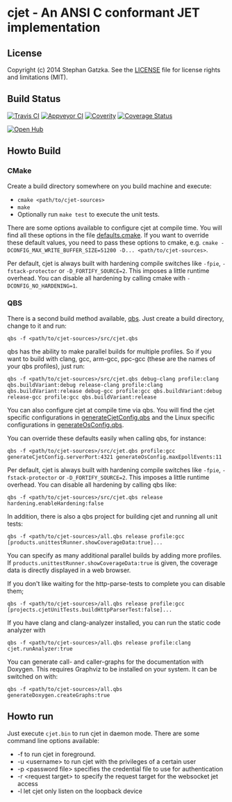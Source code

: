 # cjet - An ANSI C conformant JET implementation

## License
Copyright (c) 2014 Stephan Gatzka. See the [LICENSE](LICENSE) file for license rights and
limitations (MIT).

## Build Status
[![Travis CI](https://travis-ci.org/gatzka/cjet.svg?branch=master)](https://travis-ci.org/gatzka/cjet)
[![Appveyor CI](https://ci.appveyor.com/api/projects/status/agpp4862u9523lw8?svg=true)](https://ci.appveyor.com/project/gatzka/cjet)
[![Coverity](https://scan.coverity.com/projects/3315/badge.svg)](https://scan.coverity.com/projects/3315)
[![Coverage Status](https://coveralls.io/repos/gatzka/cjet/badge.svg?branch=master&service=github)](https://coveralls.io/github/gatzka/cjet?branch=master)

[![Open Hub](https://img.shields.io/badge/Open-Hub-0185CA.svg)](https://www.openhub.net/p/cjet)
## Howto Build

### CMake
Create a build directory somewhere on you build machine and execute:

- `cmake <path/to/cjet-sources>`
- `make`
- Optionally run `make test` to execute the unit tests.

There are some options available to configure cjet at compile time. You
will find all these options in the file [defaults.cmake](cmake/defaults.cmake).
If you want to override these default values, you need to pass these
options to cmake, e.g. `cmake -DCONFIG_MAX_WRITE_BUFFER_SIZE=51200 -D...
<path/to/cjet-sources>`.

Per default, cjet is always built with hardening compile switches like
`-fpie`, `-fstack-protector` or `-D_FORTIFY_SOURCE=2`. This imposes a
little runtime overhead. You can disable all hardening by calling cmake
with `-DCONFIG_NO_HARDENING=1`.

### QBS
There is a second build method available, [qbs](http://doc.qt.io/qbs/).
Just create a build directory, change to it and run:
```
qbs -f <path/to/cjet-sources>/src/cjet.qbs
```
qbs has the ability to make parallel builds for multiple profiles. So
if you want to build with clang, gcc, arm-gcc, ppc-gcc (these are the names
of your qbs profiles), just run:
```
qbs -f <path/to/cjet-sources>/src/cjet.qbs debug-clang profile:clang qbs.buildVariant:debug release-clang profile:clang qbs.buildVariant:release debug-gcc profile:gcc qbs.buildVariant:debug release-gcc profile:gcc qbs.buildVariant:release
```

You can also configure cjet at compile time via qbs. You will find the
cjet specific configurations in
[generateCjetConfig.qbs](qbs/modules/generateCjetConfig/generateCjetConfig.qbs)
and the Linux specific configurations in
[generateOsConfig.qbs](qbs/modules/generateOsConfig/generateOsConfig.qbs).

You can override these defaults easily when calling qbs, for instance:
```
qbs -f <path/to/cjet-sources>/src/cjet.qbs profile:gcc generateCjetConfig.serverPort:4321 generateOsConfig.maxEpollEvents:11
```
Per default, cjet is always built with hardening compile switches like
`-fpie`, `-fstack-protector` or `-D_FORTIFY_SOURCE=2`. This imposes a
little runtime overhead. You can disable all hardening by calling qbs like:
```
qbs -f <path/to/cjet-sources>/src/cjet.qbs release hardening.enableHardening:false
```

In addition, there is also a qbs project for building cjet and running all unit tests:
```
qbs -f <path/to/cjet-sources>/all.qbs release profile:gcc [products.unittestRunner.showCoverageData:true]...
```
You can specify as many additional parallel builds by adding more
profiles. If `products.unittestRunner.showCoverageData:true` is given, the
coverage data is directly displayed in a web browser.

If you don't like waiting for the http-parse-tests to complete you can
disable them;
```
qbs -f <path/to/cjet-sources>/all.qbs release profile:gcc [projects.cjetUnitTests.buildHttpParserTest:false]...
```
If you have clang and clang-analyzer installed, you can run the static
code analyzer with
```
qbs -f <path/to/cjet-sources>/all.qbs release profile:clang cjet.runAnalyzer:true
```

You can generate call- and caller-graphs for the documentation with Doxygen. This
requires Graphviz to be installed on your system. It can be switched on with:
```
qbs -f <path/to/cjet-sources>/all.qbs generateDoxygen.createGraphs:true
```

## Howto run
Just execute `cjet.bin` to run cjet in daemon mode. There are some command line options available:
- -f to run cjet in foreground.
- -u \<username\> to run cjet with the privileges of a certain user
- -p \<password file\> specifies the credential file to use for authentication
- -r \<request target\> to specify the request target for the websocket jet access
- -l let cjet only listen on the loopback device

